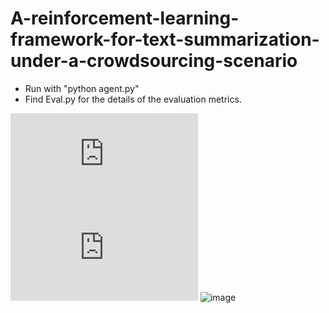 # A-reinforcement-learning-framework-for-text-summarization-under-a-crowdsourcing-scenario
- Run with "python agent.py"
- Find Eval.py for the details of the evaluation metrics.

![image](https://github.com/98k-bot/A-reinforcement-learning-framework-for-text-summarization-under-a-crowdsourcing-scenario/blob/master/Model/2_cr.pdf)
![image](https://github.com/98k-bot/A-reinforcement-learning-framework-for-text-summarization-under-a-crowdsourcing-scenario/blob/master/Model/2_r.pdf)
![image](https://github.com/98k-bot/A-reinforcement-learning-framework-for-text-summarization-under-a-crowdsourcing-scenario/blob/master/lift.png)
